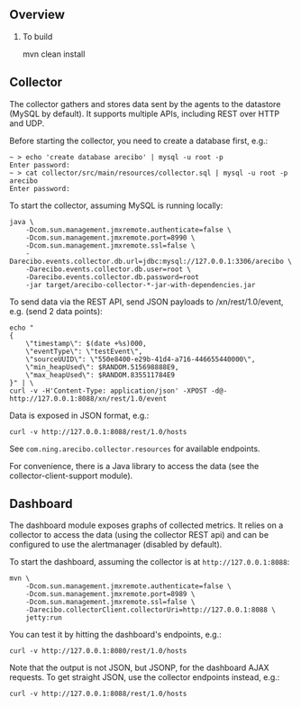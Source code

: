 Overview
--------

1. To build

    mvn clean install


Collector
---------

The collector gathers and stores data sent by the agents to the datastore (MySQL by default). It supports multiple APIs, including REST over HTTP and UDP.

Before starting the collector, you need to create a database first, e.g.:

    ~ > echo 'create database arecibo' | mysql -u root -p
    Enter password:
    ~ > cat collector/src/main/resources/collector.sql | mysql -u root -p arecibo
    Enter password:


To start the collector, assuming MySQL is running locally:

    java \
        -Dcom.sun.management.jmxremote.authenticate=false \
        -Dcom.sun.management.jmxremote.port=8990 \
        -Dcom.sun.management.jmxremote.ssl=false \
        -Darecibo.events.collector.db.url=jdbc:mysql://127.0.0.1:3306/arecibo \
        -Darecibo.events.collector.db.user=root \
        -Darecibo.events.collector.db.password=root
        -jar target/arecibo-collector-*-jar-with-dependencies.jar


To send data via the REST API, send JSON payloads to /xn/rest/1.0/event, e.g. (send 2 data points):

    echo "
    {
        \"timestamp\": $(date +%s)000,
        \"eventType\": \"testEvent\",
        \"sourceUUID\": \"550e8400-e29b-41d4-a716-446655440000\",
        \"min_heapUsed\": $RANDOM.515698888E9,
        \"max_heapUsed\": $RANDOM.835511784E9
    }" | \
    curl -v -H'Content-Type: application/json' -XPOST -d@- http://127.0.0.1:8088/xn/rest/1.0/event


Data is exposed in JSON format, e.g.:

    curl -v http://127.0.0.1:8088/rest/1.0/hosts

See `com.ning.arecibo.collector.resources` for available endpoints.

For convenience, there is a Java library to access the data (see the collector-client-support module).

Dashboard
---------

The dashboard module exposes graphs of collected metrics. It relies on a collector to access the data (using the collector REST api) and can be configured to use the alertmanager (disabled by default).

To start the dashboard, assuming the collector is at `http://127.0.0.1:8088`:

    mvn \
        -Dcom.sun.management.jmxremote.authenticate=false \
        -Dcom.sun.management.jmxremote.port=8989 \
        -Dcom.sun.management.jmxremote.ssl=false \
        -Darecibo.collectorClient.collectorUri=http://127.0.0.1:8088 \
        jetty:run

You can test it by hitting the dashboard's endpoints, e.g.:

    curl -v http://127.0.0.1:8080/rest/1.0/hosts

Note that the output is not JSON, but JSONP, for the dashboard AJAX requests. To get straight JSON, use the collector endpoints instead, e.g.:

    curl -v http://127.0.0.1:8088/rest/1.0/hosts
